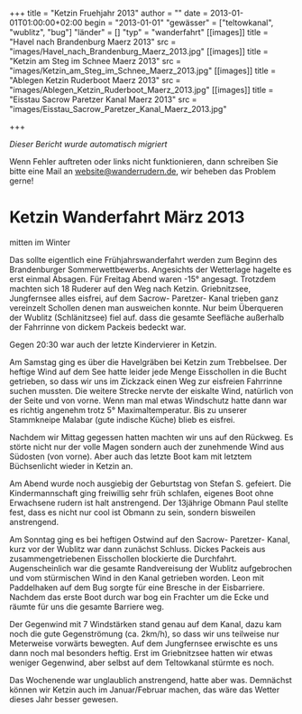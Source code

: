 +++
title = "Ketzin Fruehjahr 2013"
author = ""
date = 2013-01-01T01:00:00+02:00
begin = "2013-01-01"
"gewässer" = ["teltowkanal", "wublitz", "bug"]
"länder" = []
"typ" = "wanderfahrt"
[[images]]
title = "Havel nach Brandenburg Maerz 2013"
src = "images/Havel_nach_Brandenburg_Maerz_2013.jpg"
[[images]]
title = "Ketzin am Steg im Schnee Maerz 2013"
src = "images/Ketzin_am_Steg_im_Schnee_Maerz_2013.jpg"
[[images]]
title = "Ablegen Ketzin Ruderboot Maerz 2013"
src = "images/Ablegen_Ketzin_Ruderboot_Maerz_2013.jpg"
[[images]]
title = "Eisstau Sacrow Paretzer Kanal Maerz 2013"
src = "images/Eisstau_Sacrow_Paretzer_Kanal_Maerz_2013.jpg"

+++


*Dieser Bericht wurde automatisch migriert*

Wenn Fehler auftreten oder links nicht funktionieren, dann schreiben Sie bitte eine Mail an website@wanderrudern.de, wir beheben das Problem gerne!



# Ketzin Wanderfahrt März 2013


mitten im Winter

Das sollte eigentlich eine Frühjahrswanderfahrt werden zum Beginn des Brandenburger Sommerwettbewerbs. Angesichts der Wetterlage hagelte es erst einmal Absagen. Für Freitag Abend waren -15° angesagt. Trotzdem machten sich 18 Ruderer auf den Weg nach Ketzin. Griebnitzsee, Jungfernsee alles eisfrei, auf dem Sacrow- Paretzer- Kanal trieben ganz vereinzelt Schollen denen man ausweichen konnte. Nur beim Überqueren der Wublitz (Schlänitzsee) fiel auf. dass die gesamte Seefläche außerhalb der Fahrrinne von dickem Packeis bedeckt war.

Gegen 20:30 war auch der letzte Kindervierer in Ketzin.

Am Samstag ging es über die Havelgräben bei Ketzin zum Trebbelsee. Der heftige Wind auf dem See hatte leider jede Menge Eisschollen in die Bucht getrieben, so dass wir uns im Zickzack einen Weg zur eisfreien Fahrrinne suchen mussten. Die weitere Strecke nervte der eiskalte Wind, natürlich von der Seite und von vorne. Wenn man mal etwas Windschutz hatte dann war es richtig angenehm trotz 5° Maximaltemperatur. Bis zu unserer Stammkneipe Malabar (gute indische Küche) blieb es eisfrei.

Nachdem wir Mittag gegessen hatten machten wir uns auf den Rückweg. Es störte nicht nur der volle Magen sondern auch der zunehmende Wind aus Südosten (von vorne). Aber auch das letzte Boot kam mit letztem Büchsenlicht wieder in Ketzin an.

Am Abend wurde noch ausgiebig der Geburtstag von Stefan S. gefeiert. Die Kindermannschaft ging freiwillig sehr früh schlafen, eigenes Boot ohne Erwachsene rudern ist halt anstrengend. Der 13jährige Obmann Paul stellte fest, dass es nicht nur cool ist Obmann zu sein, sondern bisweilen anstrengend.

Am Sonntag ging es bei heftigen Ostwind auf den Sacrow- Paretzer- Kanal, kurz vor der Wublitz war dann zunächst Schluss. Dickes Packeis aus zusammengetriebenen Eisschollen blockierte die Durchfahrt. Augenscheinlich war die gesamte Randvereisung der Wublitz aufgebrochen und vom stürmischen Wind in den Kanal getrieben worden. Leon mit Paddelhaken auf dem Bug sorgte für eine Bresche in der Eisbarriere. Nachdem das erste Boot durch war bog ein Frachter um die Ecke und räumte für uns die gesamte Barriere weg.

Der Gegenwind mit 7 Windstärken stand genau auf dem Kanal, dazu kam noch die gute Gegenströmung (ca. 2km/h), so dass wir uns teilweise nur Meterweise vorwärts bewegten. Auf dem Jungfernsee erwischte es uns dann noch mal besonders heftig. Erst im Griebnitzsee hatten wir etwas weniger Gegenwind, aber selbst auf dem Teltowkanal stürmte es noch.

Das Wochenende war unglaublich anstrengend, hatte aber was. Demnächst können wir Ketzin auch im Januar/Februar machen, das wäre das Wetter dieses Jahr besser gewesen.